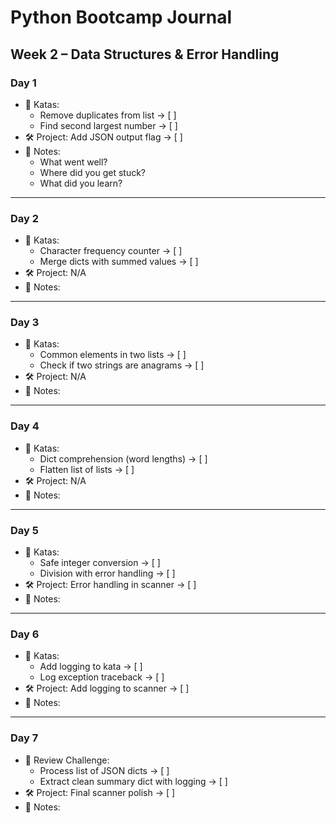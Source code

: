 # Python Bootcamp Journal
## Week 2 – Data Structures & Error Handling

### Day 1
- 🥋 Katas:
  - Remove duplicates from list → [ ]
  - Find second largest number → [ ]
- 🛠️ Project: Add JSON output flag → [ ]
- 📝 Notes:
  - What went well?
  - Where did you get stuck?
  - What did you learn?

---

### Day 2
- 🥋 Katas:
  - Character frequency counter → [ ]
  - Merge dicts with summed values → [ ]
- 🛠️ Project: N/A
- 📝 Notes:

---

### Day 3
- 🥋 Katas:
  - Common elements in two lists → [ ]
  - Check if two strings are anagrams → [ ]
- 🛠️ Project: N/A
- 📝 Notes:

---

### Day 4
- 🥋 Katas:
  - Dict comprehension (word lengths) → [ ]
  - Flatten list of lists → [ ]
- 🛠️ Project: N/A
- 📝 Notes:

---

### Day 5
- 🥋 Katas:
  - Safe integer conversion → [ ]
  - Division with error handling → [ ]
- 🛠️ Project: Error handling in scanner → [ ]
- 📝 Notes:

---

### Day 6
- 🥋 Katas:
  - Add logging to kata → [ ]
  - Log exception traceback → [ ]
- 🛠️ Project: Add logging to scanner → [ ]
- 📝 Notes:

---

### Day 7
- 🥋 Review Challenge:
  - Process list of JSON dicts → [ ]
  - Extract clean summary dict with logging → [ ]
- 🛠️ Project: Final scanner polish → [ ]
- 📝 Notes:
